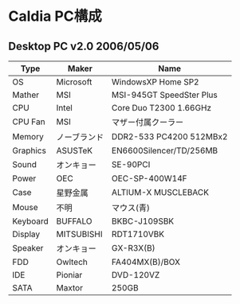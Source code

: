 # Caldia PC構成

## Desktop PC v2.0 2006/05/06

|Type|Maker|Name|
|----|----|----|
|OS|Microsoft|WindowsXP Home SP2|
|Mather|MSI|MSI-945GT SpeedSter Plus|
|CPU|Intel|Core Duo T2300 1.66GHz|
|CPU Fan|MSI|マザー付属クーラー|
|Memory|ノーブランド|DDR2-533 PC4200 512MBx2|
|Graphics|ASUSTeK|EN6600Silencer/TD/256MB|
|Sound|オンキョー|SE-90PCI|
|Power|OEC|OEC-SP-400W14F|
|Case|星野金属|ALTIUM-X MUSCLEBACK|
|Mouse|不明|マウス(青)|
|Keyboard|BUFFALO|BKBC-J109SBK|
|Display|MITSUBISHI|RDT1710VBK|
|Speaker|オンキョー|GX-R3X(B)|
|FDD|Owltech|FA404MX(B)/BOX|
|IDE|Pioniar|DVD-120VZ|
|SATA|Maxtor|250GB|
